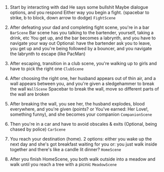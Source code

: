 1. Start by interacting with dad
    He says some bullshit
    Maybe dialogue options, and you respond
    Either way you begin a fight. (spacebar to strike, b to block, down arrow to dodge)
    `FightScene`

2. After defeating your dad and completing fight scene, you're in a bar
    `BarScene`
    Bar scene has you talking to the bartender, yourself, taking a drink, etc
    You get up, and the bar becomes a labrynth, and you have to navigate your way out
        Optional: have the bartender ask you to leave, you get up and you're being followed by a bouncer, and you navigate the labrynth to escape (like PacMan)

3. After escaping, transition in a club scene, you're walking up to girls and have to pick the right one
    `ClubScene`

4. After choosing the right one, her husband appears out of thin air, and a wall appears between you, and you're given a sledgehammer to break the wall
    `WallScene`
    Spacebar to break the wall, move so different parts of the wall are broken

5. After breaking the wall, you see her, the husband explodes, blood everywhere, and you're given (points? or You've earned: Her Love!, something funny), and she becomes your companion
    `CompanionScene`

6. Then you're in a car and have to avoid obscales & exits
    (Optional, being chased by police)
    `CarScene`

7. You reach your destination (home).
    2 options: either you wake up the next day and she's got breakfast waiting for you
        or: you just walk inside together and there's like a candle lit dinner?
    `HomeScene`

8. After you finish HomeScene, you both walk outside into a meadow and walk until you reach a tree with a picnic
    `MeadowScene`